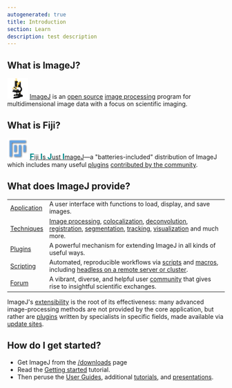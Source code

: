 ```yaml
---
autogenerated: true
title: Introduction
section: Learn
description: test description
---
```




## What is ImageJ?

 <a href="/about"><img src="/media/Imagej2-icon.png" height="48px"/></a> [ImageJ](/about) is an [open source](Open_source) [image processing](/techniques) program for multidimensional image data with a focus on scientific imaging.

## What is Fiji?

<a href="/fiji"><img src="/media/Fiji-icon.png" height="48px"/></a> [<span style="color: darkcyan; font-size: large; font-weight: bold">F</span>iji <span style="color: darkcyan; font-size: large; font-weight: bold">I</span>s <span style="color: darkcyan; font-size: large; font-weight: bold">J</span>ust <span style="color: darkcyan; font-size: large; font-weight: bold">I</span>mageJ](/fiji)—a "batteries-included" distribution of ImageJ which includes many useful [plugins](/plugins) [contributed by the community](Fiji_contribution_requirements).

## What does ImageJ provide?


|                                                                                                       |                                                                                                                                                                                                                                                                                                                                                   |
|-------------------------------------------------------------------------------------------------------|---------------------------------------------------------------------------------------------------------------------------------------------------------------------------------------------------------------------------------------------------------------------------------------------------------------------------------------------------|
| [Application](/Getting_started) | A user interface with functions to load, display, and save images.                                                                                                                                                                                                                                                                                |
| [Techniques](/techniques)   | [Image processing](/ij/docs/guide/146-29.html#toc-Section-29), [colocalization](/techniques/colocalization-analysis), [deconvolution](/cookbook/deconvolution), [registration](/techniques/registration), [segmentation](/techniques/segmentation), [tracking](/techniques/tracking), [visualization](/techniques/visualization) and much more. |
| [Plugins](/plugins)         | A powerful mechanism for extending ImageJ in all kinds of useful ways.                                                                                                                                                                                                                                                                            |
| [Scripting](/scripting)     | Automated, reproducible workflows via [scripts](/scripting) and [macros](/scripting/macro), including [headless on a remote server or cluster](/scripting/headless).                                                                                                                                                         |
| [Forum](http://forum.imagej.net/)     | A vibrant, diverse, and helpful user [community](/help) that gives rise to insightful scientific exchanges.                                                                                                                                                                                                                        |

ImageJ's [extensibility](/develop/architecture#extensibility) is the root of its effectiveness: many advanced image-processing methods are not provided by the core application, but rather are [plugins](/plugins) written by specialists in specific fields, made available via [update sites](Update_sites).

How do I get started?
---------------------

-   Get ImageJ from the [/downloads](/downloads) page
-   Read the [Getting started](Getting_started) tutorial.
-   Then peruse the [User Guides](/learn/user-guides), additional [tutorials](/tutorials), and [presentations](/learn/presentations).
